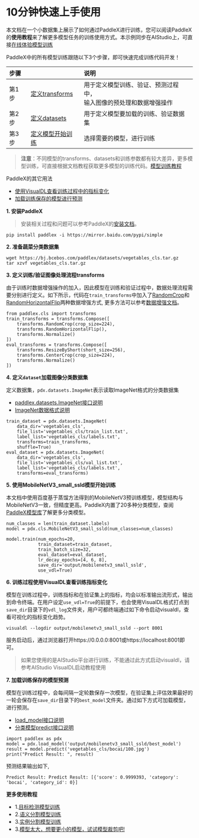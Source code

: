 # 10分钟快速上手使用

本文档在一个小数据集上展示了如何通过PaddleX进行训练，您可以阅读PaddleX的**使用教程**来了解更多模型任务的训练使用方式。本示例同步在AIStudio上，可直接[在线体验模型训练](https://aistudio.baidu.com/aistudio/projectdetail/439860)

PaddleX中的所有模型训练跟随以下3个步骤，即可快速完成训练代码开发！

| 步骤 |                  |说明             |
| :--- | :--------------- | :-------------- |
| 第1步| <a href=#定义训练验证图像处理流程transforms>定义transforms</a>  | 用于定义模型训练、验证、预测过程中，<br>输入图像的预处理和数据增强操作 |
| 第2步| <a href="#定义dataset加载图像分类数据集">定义datasets</a>  | 用于定义模型要加载的训练、验证数据集 |
| 第3步| <a href="#使用MoibleNetV3_small_ssld模型开始训练">定义模型开始训练</a> | 选择需要的模型，进行训练 |

> **注意**：不同模型的transforms、datasets和训练参数都有较大差异，更多模型训练，可直接根据文档教程获取更多模型的训练代码。[模型训练教程](train/index.html)

PaddleX的其它用法

- <a href="#训练过程使用VisualDL查看训练指标变化">使用VisualDL查看训练过程中的指标变化</a>
- <a href="#加载训练保存的模型预测">加载训练保存的模型进行预测</a>


<a name="安装PaddleX"></a>
**1. 安装PaddleX**  
> 安装相关过程和问题可以参考PaddleX的[安装文档](./install.md)。
```
pip install paddlex -i https://mirror.baidu.com/pypi/simple
```

<a name="准备蔬菜分类数据集"></a>
**2. 准备蔬菜分类数据集**  
```
wget https://bj.bcebos.com/paddlex/datasets/vegetables_cls.tar.gz
tar xzvf vegetables_cls.tar.gz
```

<a name="定义训练验证图像处理流程transforms"></a>
**3. 定义训练/验证图像处理流程transforms**  

由于训练时数据增强操作的加入，因此模型在训练和验证过程中，数据处理流程需要分别进行定义。如下所示，代码在`train_transforms`中加入了[RandomCrop](apis/transforms/cls_transforms.html#RandomCrop)和[RandomHorizontalFlip](apis/transforms/cls_transforms.html#RandomHorizontalFlip)两种数据增强方式, 更多方法可以参考[数据增强文档](apis/transforms/augment.md)。
```
from paddlex.cls import transforms
train_transforms = transforms.Compose([
    transforms.RandomCrop(crop_size=224),
    transforms.RandomHorizontalFlip(),
    transforms.Normalize()
])
eval_transforms = transforms.Compose([
    transforms.ResizeByShort(short_size=256),
    transforms.CenterCrop(crop_size=224),
    transforms.Normalize()
])
```

<a name="定义dataset加载图像分类数据集"></a>
**4. 定义`dataset`加载图像分类数据集**  

定义数据集，`pdx.datasets.ImageNet`表示读取ImageNet格式的分类数据集
- [paddlex.datasets.ImageNet接口说明](apis/datasets/classification.md)
- [ImageNet数据格式说明](data/format/classification.md)

```
train_dataset = pdx.datasets.ImageNet(
    data_dir='vegetables_cls',
    file_list='vegetables_cls/train_list.txt',
    label_list='vegetables_cls/labels.txt',
    transforms=train_transforms,
    shuffle=True)
eval_dataset = pdx.datasets.ImageNet(
    data_dir='vegetables_cls',
    file_list='vegetables_cls/val_list.txt',
    label_list='vegetables_cls/labels.txt',
    transforms=eval_transforms)
```

<a name="使用MoibleNetV3_small_ssld模型开始训练"></a>
**5. 使用MobileNetV3_small_ssld模型开始训练**  

本文档中使用百度基于蒸馏方法得到的MobileNetV3预训练模型，模型结构与MobileNetV3一致，但精度更高。PaddleX内置了20多种分类模型，查阅[PaddleX模型库](appendix/model_zoo.md)了解更多分类模型。
```
num_classes = len(train_dataset.labels)
model = pdx.cls.MobileNetV3_small_ssld(num_classes=num_classes)

model.train(num_epochs=20,
            train_dataset=train_dataset,
            train_batch_size=32,
            eval_dataset=eval_dataset,
            lr_decay_epochs=[4, 6, 8],
            save_dir='output/mobilenetv3_small_ssld',
            use_vdl=True)
```

<a name="训练过程使用VisualDL查看训练指标变化"></a>
**6. 训练过程使用VisualDL查看训练指标变化**  

模型在训练过程中，训练指标和在验证集上的指标，均会以标准输出流形式，输出到命令终端。在用户设定`use_vdl=True`的前提下，也会使用VisualDL格式打点到`save_dir`目录下的`vdl_log`文件夹，用户可都终端通过如下命令启动visualdl，查看可视化的指标变化趋势。
```
visualdl --logdir output/mobilenetv3_small_ssld --port 8001
```
服务启动后，通过浏览器打开https://0.0.0.0:8001或https://localhost:8001即可。

> 如果您使用的是AIStudio平台进行训练，不能通过此方式启动visualdl，请参考AIStudio VisualDL启动教程使用

<a name="加载训练保存的模型预测"></a>
**7. 加载训练保存的模型预测**  

模型在训练过程中，会每间隔一定轮数保存一次模型，在验证集上评估效果最好的一轮会保存在`save_dir`目录下的`best_model`文件夹。通过如下方式可加载模型，进行预测。
- [load_model接口说明](apis/load_model.md)
- [分类模型predict接口说明](apis/models/classification.html#predict)
```
import paddlex as pdx
model = pdx.load_model('output/mobilenetv3_small_ssld/best_model')
result = model.predict('vegetables_cls/bocai/100.jpg')
print("Predict Result: ", result)
```
预测结果输出如下,
```
Predict Result: Predict Result: [{'score': 0.9999393, 'category': 'bocai', 'category_id': 0}]
```

<a name="更多使用教程"></a>
**更多使用教程**
- 1.[目标检测模型训练](tutorials/train/detection.md)
- 2.[语义分割模型训练](tutorials/train/segmentation.md)
- 3.[实例分割模型训练](tutorials/train/instance_segmentation.md)
- 3.[模型太大，想要更小的模型，试试模型裁剪吧!](tutorials/compress/classification.md)
